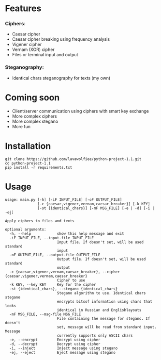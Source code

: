 # Features
### Ciphers:
- Caesar cipher
- Caesar cipher breaking using frequency analysis
- Vigener cipher
- Vernam (XOR) cipher
- Files or terminal input and output
### Steganography:
- Identical chars steganography for texts (my own)

# Coming soon
- Client/server communication using ciphers with smart key exchange
- More complex ciphers
- More complex stegano
- More fun

# Installation
```
git clone https://github.com/lavawolfiee/python-project-1.1.git
cd python-project-1.1
pip install -r requirements.txt
```

# Usage
```
usage: main.py [-h] [-iF INPUT_FILE] [-oF OUTPUT_FILE]
               [-c {caesar,vigener,vernam,caesar_breaker}] [-k KEY]
               [-st {identical_chars}] [-mF MSG_FILE] [-e | -d] [-i | -ej]

Apply ciphers to files and texts

optional arguments:
  -h, --help            show this help message and exit
  -iF INPUT_FILE, --input-file INPUT_FILE
                        Input file. If doesn't set, will be used standard
                        input
  -oF OUTPUT_FILE, --output-file OUTPUT_FILE
                        Output file. If doesn't set, will be used standard
                        output
  -c {caesar,vigener,vernam,caesar_breaker}, --cipher {caesar,vigener,vernam,caesar_breaker}
                        Cipher to use
  -k KEY, --key KEY     Key for the cipher
  -st {identical_chars}, --stegano {identical_chars}
                        Stegano algorithm to use. Identical chars stegano
                        encrypts bitsof information using chars that looks
                        identical in Russian and Englishlayouts
  -mF MSG_FILE, --msg-file MSG_FILE
                        File containing the message for stegano. If doesn't
                        set, message will be read from standard input. Message
                        currently supports only ASCII chars
  -e, --encrypt         Encrypt using cipher
  -d, --decrypt         Decrypt using cipher
  -i, --inject          Inject message using stegano
  -ej, --eject          Eject message using stegano
```